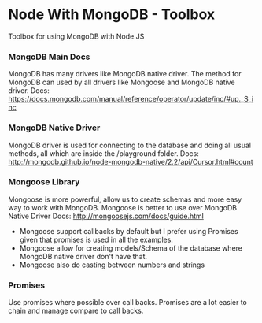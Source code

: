 # Node With MongoDB - Toolbox 
Toolbox for using MongoDB with Node.JS

### MongoDB Main Docs 
MongoDB has many drivers like MongoDB native driver.
The method for MongoDB can used by all drivers like Mongoose and MongoDB native driver. 
Docs: https://docs.mongodb.com/manual/reference/operator/update/inc/#up._S_inc

### MongoDB Native Driver 
MongoDB driver is used for connecting to the database and doing all usual methods, all which are inside the /playground folder. 
Docs: http://mongodb.github.io/node-mongodb-native/2.2/api/Cursor.html#count

### Mongoose Library
Mongoose is more powerful, allow us to create schemas and more easy way to work with MongoDB. 
Mongoose is better to use over MongoDB Native Driver 
Docs: http://mongoosejs.com/docs/guide.html
- Mongoose support callbacks by default but I prefer using Promises given that promises is used in all the examples. 
- Mongoose allow for creating models/Schema of the database where MongoDB native driver don't have that. 
- Mongoose also do casting between numbers and strings 

### Promises
Use promises where possible over call backs. 
Promises are a lot easier to chain and manage compare to call backs. 




